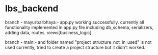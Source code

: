# lbs_backend

branch - mayurbarbhaya:- app.py working successfully.
currently all functionality implemented in app.py file including db_schema, serializers, adding data, routes, views[business_logic]

branch - main:-
and folder named "project_structure_not_in_used" is not used currently, tried to create a project structure but it didn't worked.